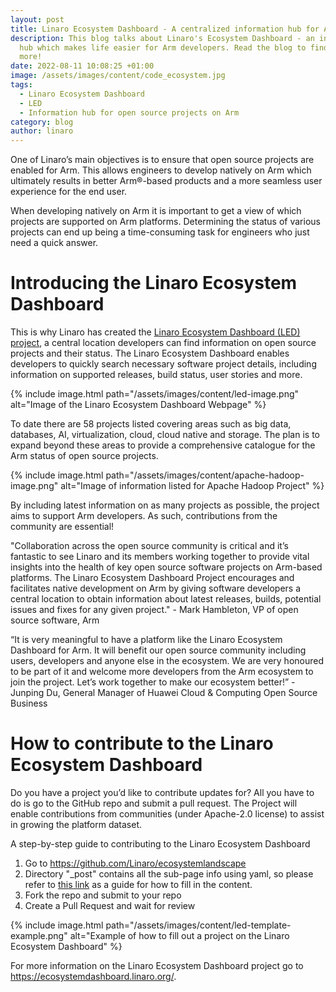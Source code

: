 ```yaml
---
layout: post
title: Linaro Ecosystem Dashboard - A centralized information hub for Arm developers
description: This blog talks about Linaro's Ecosystem Dashboard - an information
  hub which makes life easier for Arm developers. Read the blog to find out
  more!
date: 2022-08-11 10:08:25 +01:00
image: /assets/images/content/code_ecosystem.jpg
tags:
  - Linaro Ecosystem Dashboard
  - LED
  - Information hub for open source projects on Arm
category: blog
author: linaro
---
```

One of Linaro’s main objectives is to ensure that open source projects are enabled for Arm. This allows engineers to develop natively on Arm which ultimately results in better Arm®-based products and a more seamless user experience for the end user.

When developing natively on Arm it is important to get a view of which projects are supported on Arm platforms. Determining the status of various projects can end up being a time-consuming task for engineers who just need a quick answer. 

# Introducing the Linaro Ecosystem Dashboard

This is why Linaro has created the [Linaro Ecosystem Dashboard (LED) project](https://ecosystemdashboard.linaro.org/), a central location developers can find information on open source projects and their status. The Linaro Ecosystem Dashboard enables developers to quickly search necessary software project details, including information on supported releases, build status, user stories and more.

{% include image.html path="/assets/images/content/led-image.png" alt="Image of the Linaro Ecosystem Dashboard Webpage" %}

To date there are 58 projects listed covering areas such as big data, databases, AI, virtualization, cloud, cloud native and storage. The plan is to expand beyond these areas to provide a comprehensive catalogue for the Arm status of open source projects.

{% include image.html path="/assets/images/content/apache-hadoop-image.png" alt="Image of information listed for Apache Hadoop Project" %}

By including latest information on as many projects as possible, the project aims to support Arm developers. As such, contributions from the community are essential!

"Collaboration across the open source community is critical and it’s fantastic to see Linaro and its members working together to provide vital insights into the health of key open source software projects on Arm-based platforms. The Linaro Ecosystem Dashboard Project encourages and facilitates native development on Arm by giving software developers a central location to obtain information about latest releases, builds, potential issues and fixes for any given project." - Mark Hambleton, VP of open source software, Arm

“It is very meaningful to have a platform like the Linaro Ecosystem Dashboard for Arm. It will benefit our open source community including users, developers and anyone else in the ecosystem. We are very honoured to be part of it and welcome more developers from the Arm ecosystem to join the project. Let’s work together to make our ecosystem better!” - Junping Du, General Manager of Huawei Cloud & Computing Open Source Business

# How to contribute to the Linaro Ecosystem Dashboard

Do you have a project you’d like to contribute updates for? All you have to do is go to the GitHub repo and submit a pull request. The Project will enable contributions from communities (under Apache-2.0 license) to assist in growing the platform dataset.

A step-by-step guide to contributing to the Linaro Ecosystem Dashboard 

1. Go to <https://github.com/Linaro/ecosystemlandscape>
2. Directory "_post" contains all the sub-page info using yaml, so please refer to [this link](https://github.com/Linaro/ecosystemlandscape/pull/12) as a guide for how to fill in the content.  
3. Fork the repo and submit to your repo
4. Create a Pull Request and wait for review

{% include image.html path="/assets/images/content/led-template-example.png" alt="Example of how to fill out a project on the Linaro Ecosystem Dashboard" %}

For more information on the Linaro Ecosystem Dashboard project go to <https://ecosystemdashboard.linaro.org/>.
